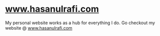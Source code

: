 # www.hasanulrafi.com
My personal website works as a hub for everything I do. Go checkout my website @ www.hasanulrafi.com
